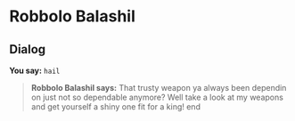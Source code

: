 # Robbolo Balashil


## Dialog

**You say:** `hail`



>**Robbolo Balashil says:** That trusty weapon ya always been dependin on just not so dependable anymore? Well take a look at my weapons and get yourself a shiny one fit for a king!
end
